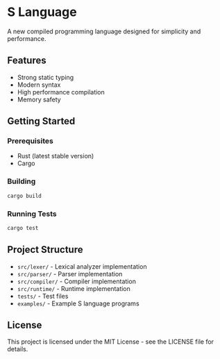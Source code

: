 # S Language

A new compiled programming language designed for simplicity and performance.

## Features

- Strong static typing
- Modern syntax
- High performance compilation
- Memory safety

## Getting Started

### Prerequisites

- Rust (latest stable version)
- Cargo

### Building

```bash
cargo build
```

### Running Tests

```bash
cargo test
```

## Project Structure

- `src/lexer/` - Lexical analyzer implementation
- `src/parser/` - Parser implementation
- `src/compiler/` - Compiler implementation
- `src/runtime/` - Runtime implementation
- `tests/` - Test files
- `examples/` - Example S language programs

## License

This project is licensed under the MIT License - see the LICENSE file for details. 